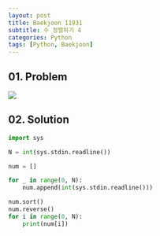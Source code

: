 ```yaml
---
layout: post
title: Baekjoon 11931
subtitle: 수 정렬하기 4
categories: Python
tags: [Python, Baekjoon]
---
```


## 01. Problem

<img src="https://github.com/WoojinJeonkr/WoojinJeonkr.github.io/blob/main/assets/images/post_image/baekjoon/baekjoon_11931.png?raw=true">

## 02. Solution

```Python
import sys

N = int(sys.stdin.readline())

num = []

for _ in range(0, N):
    num.append(int(sys.stdin.readline()))

num.sort()
num.reverse()
for i in range(0, N):
    print(num[i])
```
